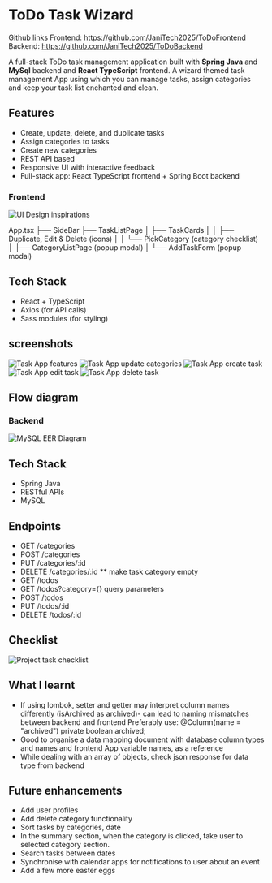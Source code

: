 # ToDo Task Wizard

<ins>Github links</ins>
Frontend: https://github.com/JaniTech2025/ToDoFrontend
Backend: https://github.com/JaniTech2025/ToDoBackend

A full-stack ToDo task management application built with **Spring Java** and **MySql** backend and **React TypeScript** frontend.
A wizard themed task management App using which you can manage tasks, assign categories and keep your task list enchanted and clean.

## Features

- Create, update, delete, and duplicate tasks
- Assign categories to tasks
- Create new categories
- REST API based
- Responsive UI with interactive feedback
- Full-stack app: React TypeScript frontend + Spring Boot backend

### Frontend

![UI Design inspirations](./images/UI%20Inspiration.png)

App.tsx
├── SideBar
├── TaskListPage
│ ├── TaskCards
│ │ ├── Duplicate, Edit & Delete (icons)
│ │ └── PickCategory (category checklist)
│ ├── CategoryListPage (popup modal)
│ └── AddTaskForm (popup modal)

## Tech Stack

- React + TypeScript
- Axios (for API calls)
- Sass modules (for styling)

## screenshots

![Task App features](./images/screenshot1.png)
![Task App update categories](./images/screenshot3.png)
![Task App create task](./images/screenshot3.png)
![Task App edit task](./images/screenshot4.png)
![Task App delete task](./images/screenshot5.png)

## Flow diagram

### Backend

![MySQL EER Diagram](./images/EERdiagram.png)

## Tech Stack

- Spring Java
- RESTful APIs
- MySQL

## Endpoints

- GET /categories
- POST /categories
- PUT /categories/:id
- DELETE /categories/:id \*\* make task category empty
- GET /todos
- GET /todos?category={} query parameters
- POST /todos
- PUT /todos/:id
- DELETE /todos/:id

## Checklist

![Project task checklist](./images/Checklist.png)

## What I learnt

- If using lombok, setter and getter may interpret column names differently (isArchived as archived)-
  can lead to naming mismatches between backend and frontend
  Preferably use:
  @Column(name = "archived")
  private boolean archived;
- Good to organise a data mapping document with database column types and names
  and frontend App variable names, as a reference
- While dealing with an array of objects, check json response for data type from backend

## Future enhancements

- Add user profiles
- Add delete category functionality
- Sort tasks by categories, date
- In the summary section, when the category is clicked, take user to selected category section.
- Search tasks between dates
- Synchronise with calendar apps for notifications to user about an event
- Add a few more easter eggs
